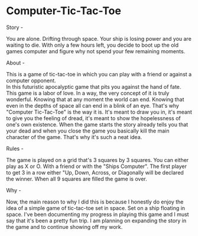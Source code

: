 # Computer-Tic-Tac-Toe

Story -

You are alone. Drifting through space. Your ship is losing power and you are waiting to die. With 
only a few hours left, you decide to boot up the old games computer and figure why not spend your 
few remaining moments.

About -

This is a game of tic-tac-toe in which you can play with a friend or against a computer opponent.  
In this futuristic apocalyptic game that pits you against the hand of fate. This game is a labor
of love. In a way, the very concept of it is truly wonderful. Knowing that at any moment the world
can end. Knowing that even in the depths of space all can end in a blink of an eye. That's why
"Computer Tic-Tac-Toe" is the way it is. It's meant to draw you in, it's meant to give you the 
feeling of dread, it's meant to show the hopelessness of one's own existence. When the game starts
the story already tells you that your dead and when you close the game you basically kill the main
character of the game. That's why it's such a neat idea. 

Rules - 

The game is played on a grid that's 3 squares by 3 squares. You can either play as X or O. With a
friend or with the "Ships Computer". The first player to get 3 in a row either "Up, Down, Across,
or Diagonally will be declared the winner. When all 9 squares are filled the game is over.

Why -

Now, the main reason to why I did this is because I honestly do enjoy the idea of a simple game of
tic-tac-toe set in space. Set on a ship floating in space. I've been documenting my progress in
playing this game and I must say that it's been a pretty fun trip. I am planning on expanding the
story in the game and to continue showing off my work. 
